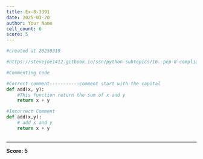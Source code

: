 ```yaml
---
title: Ex-8-3391
date: 2025-03-20
author: Your Name
cell_count: 6
score: 5
---
```


```python
#created at 20250319
```


```python
#https://stevejoe1412.gitbook.io/ssn/python-subtopics/16.-pep-8-compliance
```


```python
#Commenting code
```


```python
#Correct comment-----------comment start with the capital
def add(x, y):
    #This function return the sum of x and y
    return x + y
```


```python
#Incorrect Comment
def add(x,y):
    # add x and y
    return x + y
```


```python

```


---
**Score: 5**
